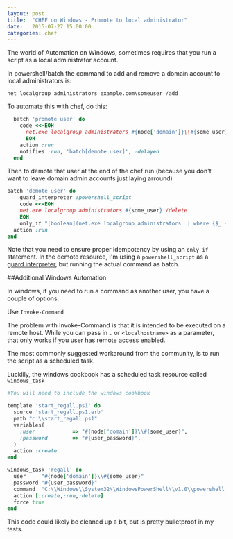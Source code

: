 ```yaml
---
layout: post
title:  "CHEF on Windows - Promote to local administrator"
date:   2015-07-27 15:00:00
categories: chef
---
```


The world of Automation on Windows, sometimes requires that you run a script as a local administrator account.

In powershell/batch the command to add and remove a domain account to local administrators is: 


    net localgroup administrators example.com\someuser /add
    
    
To automate this with chef, do this: 

```ruby
  batch 'promote user' do
    code <<-EOH
      net.exe localgroup administrators #{node['domain']}\\#{some_user} /add
      EOH
    action :run
    notifies :run, 'batch[demote user]', :delayed
  end
```

Then to demote that user at the end of the chef run (because you don't want to leave domain admin accounts just laying arround)

```ruby
batch 'demote user' do
    guard_interpreter :powershell_script
    code <<-EOH
    net.exe localgroup administrators #{some_user} /delete
    EOH
    only_if "[boolean](net.exe localgroup administrators  | where {$_ -match '#{some_User}'} )"
  action :run
end
```

Note that you need to ensure proper idempotency by using an `only_if` statement. In the demote resource, I'm using a `powershell_script` as a [guard interpreter](https://docs.chef.io/resource_common.html#guard-interpreters), but running the actual command as batch. 


##Additional Windows Automation

In windows, if you need to run a command as another user, you have a couple of options. 

Use `Invoke-Command`

The problem with Invoke-Command is that it is intended to be executed on a remote host. While you can pass in `.` or `<localhostname>` as a parameter, that only works if you user has remote access enabled.


The most commonly suggested workaround from the community, is to run the script as a scheduled task. 

Lucklily, the windows cookbook has a scheduled task resource called `windows_task`


```ruby
#You will need to include the windows cookbook

template 'start_regall.ps1' do
  source 'start_regall.ps1.erb'
  path "c:\\start_regall.ps1"
  variables(
    :user            => "#{node['domain']}\\#{some_user}",
    :password        => "#{user_password}",
  )
  action :create
end

windows_task 'regall' do
  user     "#{node['domain']}\\#{some_user}"
  password "#{user_password}"
  command  "C:\\Windows\\System32\\WindowsPowerShell\\v1.0\\powershell.exe -noprofile -noexit -executionpolicy Bypass -File 'c:\\start_regall.ps1'"
  action [:create,:run,:delete]
  force true
end

```

This code could likely be cleaned up a bit, but is pretty bulletproof in my tests. 
